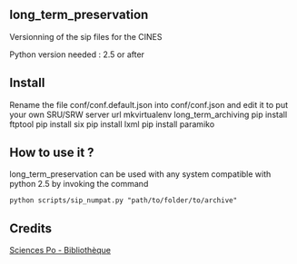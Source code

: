 ## long_term_preservation

Versionning of the sip files for the CINES

Python version needed : 2.5 or after


## Install

Rename the file conf/conf.default.json into conf/conf.json and edit it to put your own SRU/SRW server url
mkvirtualenv long_term_archiving
pip install ftptool
pip install six
pip install lxml
pip install paramiko

## How to use it ?

long_term_preservation can be used with any system compatible with python 2.5 by invoking the command

`python scripts/sip_numpat.py "path/to/folder/to/archive"`


## Credits

[Sciences Po - Bibliothèque](http://www.sciencespo.fr/bibliotheque/)